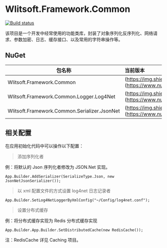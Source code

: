 # Wlitsoft.Framework.Common
[![Build status](https://ci.appveyor.com/api/projects/status/a8op6vx5r19uatve?svg=true)](https://ci.appveyor.com/project/Wlitsoft/common-nr225)

​该项目是一个开发中经常使用的功能类库，封装了对象序列化反序列化、网络请求、参数加密、日志、缓存接口、以及常用的字符串操作等。

## NuGet

包名称  | 当前版本 |
-------- | :------------ |
Wlitsoft.Framework.Common | (https://img.shields.io/nuget/v/Wlitsoft.Framework.Common.svg)](https://www.nuget.org/packages/Wlitsoft.Framework.Common)
Wlitsoft.Framework.Common.Logger.Log4Net | (https://img.shields.io/nuget/v/Wlitsoft.Framework.Common.Logger.Log4Net.svg)](https://www.nuget.org/packages/Wlitsoft.Framework.Common.Logger.Log4Net)
Wlitsoft.Framework.Common.Serializer.JsonNet | (https://img.shields.io/nuget/v/Wlitsoft.Framework.Common.Serializer.JsonNet.svg)](https://www.nuget.org/packages/Wlitsoft.Framework.Common.Serializer.JsonNet)

## 相关配置

在应用初始化代码中可以操作以下配置：

> 添加序列化者

例：将默认的 Json 序列化者修改为 JSON.Net 实现。

`App.Builder.AddSerializer(SerializeType.Json, new JsonNetJsonSerializer());`



> 以 xml 配置文件的方式设置 log4net 日志记录者

`App.Builder.SetLog4NetLoggerByXmlConfig("~/Config/log4net.conf");`



> 设置分布式缓存

例：将分布式缓存实现为 Redis 分布式缓存实现

`App.Builder.App.Builder.SetDistributedCache(new RedisCache());`

注：RedisCache 详见 Caching 项目。



